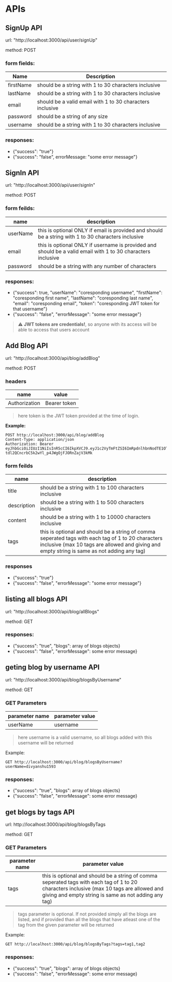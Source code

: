 # APIs

## SignUp API

url: "http://localhost:3000/api/user/signUp"

method: POST

### form fields:
|  Name      |  Description  |
| -----------| --------------|
| firstName  | should be a string with 1 to 30 characters inclusive |
| lastName   | should be a string with 1 to 30 characters inclusive |
| email      | should be a valid email with 1 to 30 characters inclusive |
|password    | should be a string of any size             |
| username   | should be a string with 1 to 30 characters inclusive  |
### responses:
- {"success": "true"}
- {"success": "false", errorMessage: "some error message"}


## SignIn API

url: "http://localhost:3000/api/user/signIn"

method: POST

### form feilds:
| name     | description                         |
| -------- | ----------------------------------- |
| userName | this is optional ONLY if email is provided and should be a string with 1 to 30 characters inclusive|
| email    | this is optional ONLY if username is provided and should be a valid email with 1 to 30 characters inclusive|
| password | should be a string with any number of characters|
### responses:
- {"success": true, "userName": "coresponding username", "firstName": "coresponding first name", "lastName": "coresponding last name", "email": "coresponding email", "token": "coresponding JWT token for that username"}
- {"success": "false", "errorMessage": "some error message"}

> :warning: **JWT tokens are credentials!**, so anyone with its access will be able to access that users account

## Add Blog API

url: "http://localhost:3000/api/blog/addBlog"

method: POST

### headers
| name | value |
| --- | --- |
| Authorization | Bearer token |

> here token is the JWT token provided at the time of login.

**Example:**
```http
POST http://localhost:3000/api/blog/addBlog
Content-Type: application/json
Authorization: Bearer eyJhbGciOiJIUzI1NiIsInR5cCI6IkpXVCJ9.eyJ1c2VyTmFtZSI6ImRpdnlhbnNodTE1OTMiLCJpYXQiOjE2OTMyNDQ4OTh9.lLU1-tdl2QCncrbC5k2wYl_p4JWgOjFJORnZajV3kMk
```

### form feilds
| name | description |
| ---  | ----------- |
| title | should be a string with 1 to 100 characters inclusive |
| description | should be a string with 1 to 500 characters inclusive |
| content | should be a string with 1 to 10000 characters inclusive |
| tags | this is optional and should be a string of comma seperated tags with each tag of 1 to 20 characters inclusive (max 10 tags are allowed and giving and empty string is same as not adding any tag) |

### responses
- {"success": "true"}
- {"success": "false", "errorMessage": "some error message"}

## listing all blogs API

url: "http://localhost:3000/api/blog/allBlogs"

method: GET

### responses:
- {"success": "true", "blogs": array of blogs objects}
- {"success": "false", "errorMessage": some error message}

## geting blog by username API

url: "http://localhost:3000/api/blog/blogsByUsername"

method: GET

### GET Parameters
| parameter name | parameter value |
| -------------- | --------------- |
| userName       | username        |

> here username is a valid username, so all blogs added with this username will be returned

Example:
```http
GET http://localhost:3000/api/blog/blogsByUsername?userName=divyanshu1593
```

### responses:
- {"success": "true", "blogs": array of blogs objects}
- {"success": "false", "errorMessage": some error message}
## get blogs by tags API

url: http://localhost:3000/api/blog/blogsByTags

method: GET

### GET Parameters

| parameter name | parameter value |
|---|---|
| tags | this is optional and should be a string of comma seperated tags with each tag of 1 to 20 characters inclusive (max 10 tags are allowed and giving and empty string is same as not adding any tag) |

> tags parameter is optional. If not provided simply all the blogs are listed, and if provided than all the blogs that have atleast one of the tag from the given parameter will be returned

Example:
```http
GET http://localhost:3000/api/blog/blogsByTags?tags=tag1,tag2
```

### responses:
- {"success": "true", "blogs": array of blogs objects}
- {"success": "false", "errorMessage": some error message}